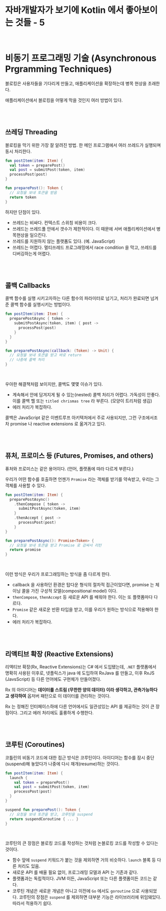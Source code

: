 # 자바개발자가 보기에 Kotlin 에서 좋아보이는 것들 - 5

<br />

# 비동기 프로그래밍 기술 (Asynchronous Prgramming Techniques)

블로킹은 사용자들을 기다리게 만들고, 애플리케이션을 확장하는데 병목 현상을 초래한다.

애플리케이션에서 블로킹을 어떻게 막을 것인지 여러 방법이 있다.

<br />

<br />

## 쓰레딩 Threading

블로킹을 막기 위한 가장 잘 알려진 방법. 한 메인 프로그램에서 여러 쓰레드가 실행되며 동시 처리한다.

```kotlin
fun postItem(item: Item) {
  val token = preparePost()
  val post = submitPost(token, item)
  processPost(post)
}

fun preparePost(): Token {
  // 요청을 보내 토큰을 받음
  return token
}
```

하지만 단점이 있다.

- 쓰레드는 비싸다. 컨텍스트 스위칭 비용이 크다.
- 쓰레드는 쓰레드풀 안에서 갯수가 제한적이다. 이 때문에 서버 애플리케이션에서 병목현상을 일으킨다.
- 쓰레드를 지원하지 않는 플랫폼도 있다. (예. JavaScript)
- 쓰레드는 어렵다. 멀티쓰레드 프로그래밍에서 race condition 을 막고, 쓰레드를 디버깅하는게 어렵다.

<br />

<br />

## 콜백 Callbacks

콜백 함수를 실행 시키고자하는 다른 함수의 파라미터로 넘기고, 처리가 완료되면 넘겨준 콜백 함수를 실행시키는 방법이다.

```kotlin
fun postItem(item: Item) {
  preparePostAsync { token -> 
    submitPostAsync(token, item) { post ->
      processPost(post)
    }
  }
}

fun preparePostAsync(callback: (Token) -> Unit) {
  // 요청을 보내 토큰을 받고 바로 return
  // 나중에 콜백 처리
}
```

<br />

우아한 해결책처럼 보이지만, 콜백도 몇몇 이슈가 있다.

- 계속해서 안에 담겨지게 될 수 있는(nested) 콜백 처리가 어렵다. 가독성이 안좋다. 이를 콜백 헬 또는 `titled chrismas tree` 라 부른다. (모양이 트리처럼 생김)
- 에러 처리가 복잡하다.

콜백은 JavaScript 같은 이벤트루프 아키텍처에서 주로 사용되지만, 그런 구조에서조차 promise 나 reactive extensions 로 옮겨가고 있다.

<br />

<br />

## 퓨처, 프로미스 등 (Futures, Promises, and others)

퓨처와 프로미스는 같은 용어이다. (언어, 플랫폼에 따라 다르게 부른다.)

우리가 어떤 함수를 호출하면 언젠가 `Promise` 라는 객체를 받기를 약속받고, 우리는 그 객체를 사용할 수 있다.

```kotlin
fun postItem(item: Item) {
  preparePostAsync()
    .thenCompose { token -> 
      submitPostAsync(token, item)
    }
    .thenAccept { post -> 
      processPost(post)
    }
}

fun preparePostAsync(): Promise<Token> {
  // 요청을 보내 토큰을 받고 Promise 로 감싸서 리턴
  return promise
}
```

<br />

이런 방식은 우리가 프로그래밍하는 방식을 좀 다르게 한다.

- callback 을 사용하던 환경은 탑다운 형식의 절차적 접근이었다면, promise 는 체이닝 콜을 가진 구성적 모델(compositional model) 이다.
- `thenCompose`, `thenAccept` 등 새로운 API 를 배워야 한다. 이는 또 플랫폼마다 다르다.
- `Promise` 같은 새로운 반환 타입을 받고, 이를 우리가 원하는 방식으로 적용해야 한다.
- 에러 처리가 복잡하다.

<br />

<br />

## 리액티브 확장 (Reactive Extensions)

리액티브 확장(Rx, Reactive Extensions)는 C# 에서 도입됐는데, `.NET` 플랫폼에서 명확히 사용된 이후로, 넷플릭스가 java 에 도입하여 RxJava 를 만들고, 이후 RxJS (JavsScript) 등 다른 언어에도 구현체가 만들어졌다.

Rx 의 아이디어는 **데이터를 스트림 (무한한 양의 데이터) 이라 생각하고, 관측가능하다고 생각하여** 옵저버 패턴으로 이 데이터를 관리하는 것이다.

Rx 는 정해진 인터페이스하에 다른 언어에서도 일관성있는 API 를 제공하는 것이 큰 장점이다. 그리고 에러 처리에도 훌륭하게 수행한다.

<br />

<br />

## 코루틴 (Coroutines)

코틀린의 비동기 코드에 대한 접근 방식은 코루틴이다. 아이디어는 함수를 잠시 중단(suspend)해 놓았다가 나중에 다시 재개(resume)하는 것이다.

```kotlin
fun postItem(item: Item) {
  launch {
    val token = preparePost()
    val post = submitPost(token, item)
    processPost(post)
  }
}

suspend fun preparePost(): Token {
  // 요청을 보내 토큰을 받고, 코루틴을 suspend
  return suspendCoroutine { ... }
}
```

<br />

코루틴의 큰 장점은 블로킹 코드를 작성하는 것처럼 논블로킹 코드를 작성할 수 있다는 것이다.

- 함수 앞에 `suspend` 키워드가 붙는 것을 제외하면 거의 비슷하다. `launch` 블록 등 다른 처리도 있음.
- 새로운 API 를 배울 필요 없이, 프로그래밍 모델과 API 는 기존과 같다.
- 플랫폼과는 독립적이다. JVM 이든, JavaScript 또는 다른 플랫폼이든 코드는 같다. 
- 코루틴 개념은 새로운 개념은 아니고 이전에 `Go` 에서도 `goroutine` 으로 사용되었다. 코루틴의 장점은 `suspend` 를 제외하면 대부분 기능은 라이브러리에 위임돼있다. 따라서 적용하기 쉽다.



<br />

<br />

<br />

<br />

<br />

